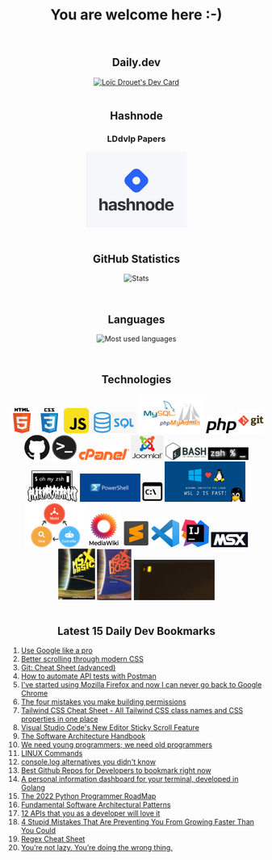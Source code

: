 <h1 align="center"> You are welcome here :-)</h1>

<br />

<div align="center">
    <h2>Daily.dev</h2>    
    <a href="https://app.daily.dev/LDdvlp">
        <img
            src="https://api.daily.dev/devcards/6a2db644d7b342d5924aa8a261fc3c97.png?r=d2h" width="400"
            alt="Loïc Drouet's Dev Card" 
        />
    </a>
</div>

<br />

<div align="center">
    <h2>Hashnode</h2>
    <h3>LDdvlp Papers</h3>
    <a href="https://lddvlp.hashnode.dev/">
        <img 
            src="/images/00-hashnode-logo.jfif" 
            width="200" alt="LDdvlp Papers" 
        />
    </a>
</div>

<br />

<div align="center">
    <h2>GitHub Statistics</h2>
    
![Stats](https://github-readme-stats.vercel.app/api?username=lddvlp&show_icons=true&theme=radical&count_private=true)

</div>

<br />

<div align="center">
    <h2>Languages</h2>

![Most used languages](https://github-readme-stats.vercel.app/api/top-langs/?username=lddvlp)

</div>

<br />

<div align="center">
    <h2>Technologies</h2>

<!-- Image #01    -->
<img alt="HTML5" width="50px" src="https://raw.githubusercontent.com/github/explore/80688e429a7d4ef2fca1e82350fe8e3517d3494d/topics/html/html.png" />

<!-- Image #02    -->
<img alt="CSS3" width="50px" src="https://raw.githubusercontent.com/github/explore/80688e429a7d4ef2fca1e82350fe8e3517d3494d/topics/css/css.png" />

<!-- Image #03    -->
<img alt="JavaScript" width="50px"   src="/images/03-javascript-logo.png" />

<!-- Image #04    -->
<img alt="SQL" width="90px" src="/images/04-sql-logo.jpg" />

<!-- Image #05    -->
<img alt="phpMyAdmin-MySQL" width="130px" src="/images/05-phpmyadmin-mysql-logo.png" />

<!-- Image #06    -->
<img alt="PHP" width="60px" src="/images/06-php-logo-alt.png" />

<!-- Image #07    -->
<img alt="Git" width="50px" src="https://raw.githubusercontent.com/github/explore/80688e429a7d4ef2fca1e82350fe8e3517d3494d/topics/git/git.png" />

<!-- Image #08    -->
<img alt="GitHub" width="50px" src="https://raw.githubusercontent.com/github/explore/78df643247d429f6cc873026c0622819ad797942/topics/github/github.png" />

<!-- Image #09    -->
<img alt="Shell" width="50px" src="https://raw.githubusercontent.com/github/explore/80688e429a7d4ef2fca1e82350fe8e3517d3494d/topics/terminal/terminal.png" />

<!-- Image #10    -->
<img alt="cPanel" width="100px" src="/images/10-cpanel-logo.png" />

<!-- Image #11    -->
<img alt="Joomla!" width="65px" src="/images/11-joomla-logo.png" />

<!-- Image #12    -->
<img alt="Bash" width="80px" src="/images/12-bash-logo.png" />

<!-- Image #13    -->
<img alt="Zsh" width="80px" src="/images/13-zsh-logo.gif" />

<!-- Image #14    -->
<img alt="Oh My Zsh" width="100px" src="/images/14-oh_my_zsh-logo.png" />

<!-- Image #15    -->
<img alt="PowerShell" width="120px" src="/images/15-powershell-logo.jpg" />

<!-- Image #16    -->
<img alt="cmd" width="40px" src="/images/16-cmd-logo.png" />

<!-- Image #17    -->
<img alt="WSL2" width="160px" src="/images/17-wsl2-logo.jpg" />

<!-- Image #18    -->
<img alt="MVC" width="120px" src="/images/18-mvc-logo.jpg" />

<!-- Image #19    -->
<img alt="MediaWiki" width="65px" src="/images/19-mediawiki-logo.png" />

<!-- Image #90    -->
<img alt="Sublime Text" width="55px" src="/images/90-sublime_text-logo.png" />

<!-- Image #91    -->
<img alt="VS Code" width="55px" src="/images/91-vs_code-logo.png" />

<!-- Image #92    -->
<img alt="IntelliJ IDEA" width="55px" src="/images/92-intellij_idea.png" />

<!-- Image #95   -->
<img alt="MSX" width="73px" src="/images/95-msx-logo.png" />

<!-- Image #96    -->
<img alt="MSX-BASIC" width="73px" src="/images/96-msx_ basic-logo.jfif" />

<!-- Image #97    -->
<img alt="MSX-DOS" width="69px" src="/images/97-msx_dos-logo.jpg" />

<!-- Image #99    -->
<img alt="Amber Terminal" width="160px" src="/images/98-amber_terminal.gif" />

</div>

<br />

<div align="center">
    <h2>Latest 15 Daily Dev Bookmarks</h2>
</div>

<!-- daily.dev BOOKMARKS:START -->
1. [Use Google like a pro](https://app.daily.dev/posts/b1NqQe7Sq?utm_source=rss&utm_medium=bookmarks&utm_campaign=Yaq6rDv_C)
2. [Better scrolling through modern CSS](https://app.daily.dev/posts/lA8PQ_KjJ?utm_source=rss&utm_medium=bookmarks&utm_campaign=Yaq6rDv_C)
3. [Git: Cheat Sheet &lpar;advanced&rpar;](https://app.daily.dev/posts/7fk0tsor5?utm_source=rss&utm_medium=bookmarks&utm_campaign=Yaq6rDv_C)
4. [How to automate API tests with Postman](https://app.daily.dev/posts/t8HiQN64h?utm_source=rss&utm_medium=bookmarks&utm_campaign=Yaq6rDv_C)
5. [I&#39;ve started using Mozilla Firefox and now I can never go back to Google Chrome](https://app.daily.dev/posts/IH4hbhBuZ?utm_source=rss&utm_medium=bookmarks&utm_campaign=Yaq6rDv_C)
6. [The four mistakes you make building permissions](https://app.daily.dev/posts/fKSPgNmfN?utm_source=rss&utm_medium=bookmarks&utm_campaign=Yaq6rDv_C)
7. [Tailwind CSS Cheat Sheet - All Tailwind CSS class names and CSS properties in one place](https://app.daily.dev/posts/2luGdUfig?utm_source=rss&utm_medium=bookmarks&utm_campaign=Yaq6rDv_C)
8. [Visual Studio Code&#39;s New Editor Sticky Scroll Feature](https://app.daily.dev/posts/IGpNRefK1?utm_source=rss&utm_medium=bookmarks&utm_campaign=Yaq6rDv_C)
9. [The Software Architecture Handbook](https://app.daily.dev/posts/4deq4JDyD?utm_source=rss&utm_medium=bookmarks&utm_campaign=Yaq6rDv_C)
10. [We need young programmers; we need old programmers](https://app.daily.dev/posts/bdegsOt9B?utm_source=rss&utm_medium=bookmarks&utm_campaign=Yaq6rDv_C)
11. [LINUX Commands](https://app.daily.dev/posts/LXA3HnkWq?utm_source=rss&utm_medium=bookmarks&utm_campaign=Yaq6rDv_C)
12. [console.log alternatives you didn&#39;t know](https://app.daily.dev/posts/mxck_ZRxe?utm_source=rss&utm_medium=bookmarks&utm_campaign=Yaq6rDv_C)
13. [Best Github Repos for Developers to bookmark right now](https://app.daily.dev/posts/-1OXyPymt?utm_source=rss&utm_medium=bookmarks&utm_campaign=Yaq6rDv_C)
14. [A personal information dashboard for your terminal, developed in Golang](https://app.daily.dev/posts/2xSGzsqyo?utm_source=rss&utm_medium=bookmarks&utm_campaign=Yaq6rDv_C)
15. [The 2022 Python Programmer RoadMap](https://app.daily.dev/posts/TYyCH9lwK?utm_source=rss&utm_medium=bookmarks&utm_campaign=Yaq6rDv_C)
16. [Fundamental Software Architectural Patterns](https://app.daily.dev/posts/M1iYxrmnz?utm_source=rss&utm_medium=bookmarks&utm_campaign=Yaq6rDv_C)
17. [12 APIs that you as a developer will love it](https://app.daily.dev/posts/fsLRJddgA?utm_source=rss&utm_medium=bookmarks&utm_campaign=Yaq6rDv_C)
18. [4 Stupid Mistakes That Are Preventing You From Growing Faster Than You Could](https://app.daily.dev/posts/TL1uEpjvK?utm_source=rss&utm_medium=bookmarks&utm_campaign=Yaq6rDv_C)
19. [Regex Cheat Sheet](https://app.daily.dev/posts/Y3o9N5laz?utm_source=rss&utm_medium=bookmarks&utm_campaign=Yaq6rDv_C)
20. [You’re not lazy. You’re doing the wrong thing.](https://app.daily.dev/posts/efjxrwMTq?utm_source=rss&utm_medium=bookmarks&utm_campaign=Yaq6rDv_C)

<!-- daily.dev BOOKMARKS:END -->
